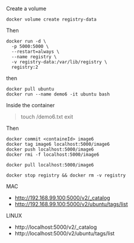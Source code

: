 Create a volume

`docker volume create registry-data`

Then 

```
docker run -d \ 
  -p 5000:5000 \ 
  --restart=always \  
  --name registry \
  -v registry-data:/var/lib/registry \
  registry:2
```

then 

```
docker pull ubuntu
docker run --name demo6 -it ubuntu bash
```

Inside the container
> touch /demo6.txt
> exit

Then
```
docker commit <containeId> image6
docker tag image6 localhost:5000/image6
docker push localhost:5000/image6
docker rmi -f localhost:5000/image6

docker pull localhost:5000/image6

docker stop registry && docker rm -v registry
```

MAC
* http://192.168.99.100:5000/v2/_catalog
* http://192.168.99.100:5000/v2/ubuntu/tags/list

LINUX
* http://localhost:5000/v2/_catalog
* http://localhost:5000/v2/ubuntu/tags/list
